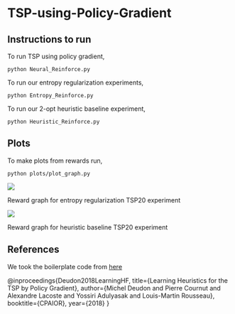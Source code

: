 # TSP-using-Policy-Gradient

## Instructions to run

To run TSP using policy gradient,

```python Neural_Reinforce.py```

To run our entropy regularization experiments,

```python Entropy_Reinforce.py```

To run our 2-opt heuristic baseline experiment,

```python Heuristic_Reinforce.py```

## Plots

To make plots from rewards run,

```python plots/plot_graph.py```

![](plots/plot_entropy_20.png)

Reward graph for entropy regularization TSP20 experiment

![](plots/plot_heuristic_20.png)

Reward graph for heuristic baseline TSP20 experiment


## References

We took the boilerplate code from [here](https://github.com/MichelDeudon/encode-attend-navigate)

@inproceedings{Deudon2018LearningHF,
  title={Learning Heuristics for the TSP by Policy Gradient},
  author={Michel Deudon and Pierre Cournut and Alexandre Lacoste and Yossiri Adulyasak and Louis-Martin Rousseau},
  booktitle={CPAIOR},
  year={2018}
}
